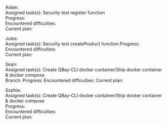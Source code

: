 Aidan:  
  Assigned task(s):  Security test register function  
  Progress:  
  Encountered difficulties:  
  Current plan:  
  
Jules:  
  Assigned task(s):  Security test createProduct function
  Progress:  
  Encountered difficulties:  
  Current plan:    

Sean:  
  Assigned task(s):  Create QBay-CLI docker container/Ship docker container & docker compose  
  Branch: 
  Progress: 
  Encountered difficulties: 
  Current plan:  
  
  
Sophia:  
  Assigned task(s):  Create QBay-CLI docker container/Ship docker container & docker compose  
  Progress:  
  Encountered difficulties:  
  Current plan:  
